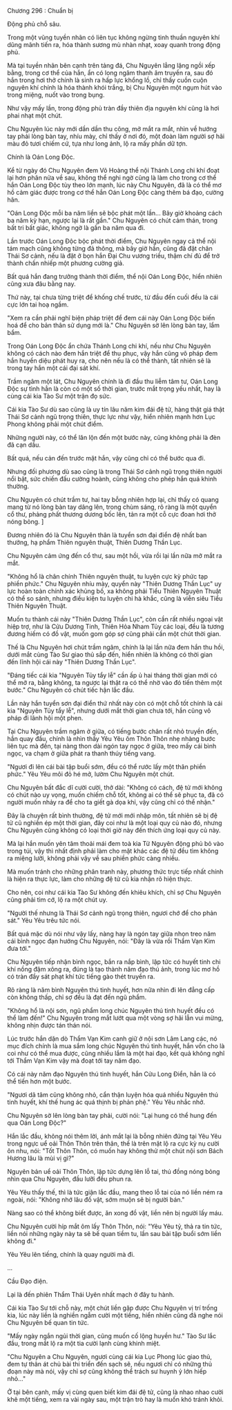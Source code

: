 




Chương 296 : Chuẩn bị


Động phủ chỗ sâu.

Trong một vũng tuyền nhãn có liên tục không ngừng tinh thuần nguyên khí dũng mãnh tiến ra, hóa thành sương mù nhàn nhạt, xoay quanh trong động phủ.

Mà tại tuyền nhãn bên cạnh trên tảng đá, Chu Nguyên lẳng lặng ngồi xếp bằng, trong cơ thể của hắn, ẩn có long ngâm thanh âm truyền ra, sau đó hắn trong hơi thở chính là sinh ra hấp lực khổng lồ, chỉ thấy cuồn cuộn nguyên khí chính là hóa thành khói trắng, bị Chu Nguyên một ngụm hút vào trong miệng, nuốt vào trong bụng.

Như vậy mấy lần, trong động phủ tràn đầy thiên địa nguyên khí cũng là hơi phai nhạt một chút.

Chu Nguyên lúc này mới dần dần thu công, mở mắt ra mắt, nhìn về hướng tay phải lòng bàn tay, nhíu mày, chỉ thấy ở nơi đó, một đoàn làm người sợ hãi màu đỏ tươi chiếm cứ, tựa như long ảnh, lộ ra mấy phần dữ tợn.

Chính là Oán Long Độc.

Kể từ ngày đó Chu Nguyên đem Võ Hoàng thể nội Thánh Long chi khí đoạt lại hơn phân nửa về sau, không thể nghi ngờ cũng là làm cho trong cơ thể hắn Oán Long Độc tùy theo lớn mạnh, lúc này Chu Nguyên, đã là có thể mơ hồ cảm giác được trong cơ thể hắn Oán Long Độc càng thêm bá đạo, cường hãn.

"Oán Long Độc mỗi ba năm liền sẽ bộc phát một lần... Bây giờ khoảng cách ba năm kỳ hạn, ngược lại là rất gần." Chu Nguyên có chút cảm thán, trong bất tri bất giác, không ngờ là gần ba năm qua đi.

Lần trước Oán Long Độc bộc phát thời điểm, Chu Nguyên ngay cả thể nội tám mạch cũng không từng đả thông, mà bây giờ hắn, cũng đã đặt chân Thái Sơ cảnh, nếu là đặt ở bọn hắn Đại Chu vương triều, thậm chí đủ để trở thành chấn nhiếp một phương cường giả.

Bất quá hắn đang trưởng thành thời điểm, thể nội Oán Long Độc, hiển nhiên cũng xưa đâu bằng nay.

Thứ này, tại chưa từng triệt để khống chế trước, từ đầu đến cuối đều là cái cực lớn tai hoạ ngầm.

"Xem ra cần phải nghĩ biện pháp triệt để đem cái này Oán Long Độc biến hoá để cho bản thân sử dụng mới là." Chu Nguyên sờ lên lòng bàn tay, lẩm bẩm.

Trong Oán Long Độc ẩn chứa Thánh Long chi khí, nếu như Chu Nguyên không có cách nào đem hắn triệt để thu phục, vậy hắn cũng vô pháp đem hắn huyền diệu phát huy ra, cho nên nếu là có thể thành, tất nhiên sẽ là trong tay hắn một cái đại sát khí.

Trầm ngâm một lát, Chu Nguyên chính là đi đầu thu liễm tâm tư, Oán Long Độc sự tình hẳn là còn có một số thời gian, trước mắt trọng yếu nhất, hay là cùng cái kia Tào Sư một trận đọ sức.

Cái kia Tào Sư dù sao cũng là uy tín lâu năm kim đái đệ tử, hàng thật giá thật Thái Sơ cảnh ngũ trọng thiên, thực lực như vậy, hiển nhiên mạnh hơn Lục Phong không phải một chút điểm.

Những người này, có thể lăn lộn đến một bước này, cũng không phải là đèn đã cạn dầu.

Bất quá, nếu cản đến trước mặt hắn, vậy cũng chỉ có thể bước qua đi.

Nhưng đối phương dù sao cũng là trong Thái Sơ cảnh ngũ trọng thiên người nổi bật, sức chiến đấu cường hoành, cũng không cho phép hắn quá khinh thường.

Chu Nguyên có chút trầm tư, hai tay bỗng nhiên hợp lại, chỉ thấy có quang mang từ nó lòng bàn tay dâng lên, trong chùm sáng, rõ ràng là một quyển cổ thư, phảng phất thương dương bốc lên, tản ra một cỗ cực đoan hơi thở nóng bỏng. ]

Đương nhiên đó là Chu Nguyên thân là tuyển sơn đại điển đệ nhất ban thưởng, hạ phẩm Thiên nguyên thuật, Thiên Dương Thần Lục.

Chu Nguyên cảm ứng đến cổ thư, sau một hồi, vừa rồi lại lần nữa mở mắt ra mắt.

"Không hổ là chân chính Thiên nguyên thuật, tu luyện cực kỳ phức tạp phiền phức." Chu Nguyên nhíu mày, quyển này "Thiên Dương Thần Lục" uy lực hoàn toàn chính xác khủng bố, xa không phải Tiểu Thiên Nguyên Thuật có thể so sánh, nhưng điều kiện tu luyện chi hà khắc, cũng là viễn siêu Tiểu Thiên Nguyên Thuật.

Muốn tu thành cái này "Thiên Dương Thần Lục", còn cần rất nhiều ngoại vật hiệp trợ, như là Cửu Dương Tinh, Thiên Hỏa Nham Tủy các loại, đều là tương đương hiếm có đồ vật, muốn gom góp sợ cũng phải cần một chút thời gian.

Thế là Chu Nguyên hơi chút trầm ngâm, chính là lại lần nữa đem hắn thu hồi, dưới mắt cùng Tào Sư giao thủ sắp đến, hiển nhiên là không có thời gian đến lĩnh hội cái này "Thiên Dương Thần Lục".

"Đáng tiếc cái kia "Nguyên Tủy tẩy lễ" cần ấp ủ hai tháng thời gian mới có thể mở ra, bằng không, ta ngược lại thật ra có thể nhờ vào đó tiến thêm một bước." Chu Nguyên có chút tiếc hận lắc đầu.

Lần này hắn tuyển sơn đại điển thứ nhất này còn có một chỗ tốt chính là cái kia "Nguyên Tủy tẩy lễ", nhưng dưới mắt thời gian chưa tới, hắn cũng vô pháp đi lãnh hội một phen.

Tại Chu Nguyên trầm ngâm ở giữa, có tiếng bước chân rất nhỏ truyền đến, hắn quay đầu, chính là nhìn thấy Yêu Yêu ôm Thôn Thôn nhẹ nhàng bước liên tục mà đến, tại nàng thon dài ngón tay ngọc ở giữa, treo mấy cái bình ngọc, va chạm ở giữa phát ra thanh thúy tiếng vang.

"Ngươi đi lên cái bài tập buổi sớm, đều có thể rước lấy một thân phiền phức." Yêu Yêu môi đỏ hé mở, lườm Chu Nguyên một chút.

Chu Nguyên bất đắc dĩ cười cười, thở dài: "Không có cách, đệ tử mới không có chút nào uy vọng, muốn chiếm chỗ tốt, không ai có thể sẽ phục ta, đã có người muốn nhảy ra để cho ta giết gà dọa khỉ, vậy cũng chỉ có thể nhận."

Đây là chuyện rất bình thường, đệ tử mới mới nhập môn, tất nhiên sẽ bị đệ tử cũ nghiền ép một thời gian, đây coi như là một loại quy củ nào đó, nhưng Chu Nguyên cũng không có loại thời giờ này đến thích ứng loại quy củ này.

Mà lại hắn muốn yên tâm thoải mái đem toà kia Tử Nguyên động phủ bỏ vào trong túi, vậy thì nhất định phải làm cho mặt khác các đệ tử đều tìm không ra miệng lưỡi, không phải vậy về sau phiền phức càng nhiều.

Mà muốn tránh cho những phân tranh này, phương thức trực tiếp nhất chính là hiện ra thực lực, làm cho những đệ tử cũ kia nhận rõ hiện thực.

Cho nên, coi như cái kia Tào Sư không đến khiêu khích, chỉ sợ Chu Nguyên cũng phải tìm cớ, lộ ra một chút uy.

"Người thế nhưng là Thái Sơ cảnh ngũ trọng thiên, ngươi chớ để cho phản sát." Yêu Yêu trêu tức nói.

Bất quá mặc dù nói như vậy lấy, nàng hay là ngón tay giữa nhọn treo năm cái bình ngọc đạn hướng Chu Nguyên, nói: "Đây là vừa rồi Thẩm Vạn Kim đưa tới."

Chu Nguyên tiếp nhận bình ngọc, bắn ra nắp bình, lập tức có huyết tinh chi khí nồng đậm xông ra, đúng là tạo thành năm đạo thú ảnh, trong lúc mơ hồ có tràn đầy sát phạt khí tức tiếng gào thét truyền ra.

Rõ ràng là năm bình Nguyên thú tinh huyết, hơn nữa nhìn đi lên đẳng cấp còn không thấp, chỉ sợ đều là đạt đến ngũ phẩm.

"Không hổ là nội sơn, ngũ phẩm long chúc Nguyên thú tinh huyết đều có thể làm đến!" Chu Nguyên trong mắt lướt qua một vòng sợ hãi lẫn vui mừng, không nhịn được tán thán nói.

Lúc trước hắn dặn dò Thẩm Vạn Kim canh giữ ở nội sơn Lâm Lang các, nó mục đích chính là mua sắm long chúc Nguyên thú tinh huyết, hắn vốn cho là coi như có thể mua được, cũng nhiều lắm là một hai đạo, kết quả không nghĩ tới Thẩm Vạn Kim vậy mà đoạt tới tay năm đạo.

Có cái này năm đạo Nguyên thú tinh huyết, hắn Cửu Long Điển, hẳn là có thể tiến hơn một bước.

"Ngươi dã tâm cũng không nhỏ, cẩn thận luyện hóa quá nhiều Nguyên thú tinh huyết, khí thế hung ác quá thịnh bị phản phệ." Yêu Yêu nhắc nhở.

Chu Nguyên sờ lên lòng bàn tay phải, cười nói: "Lại hung có thể hung đến qua Oán Long Độc?"

Hắn lắc đầu, không nói thêm lời, ánh mắt lại là bỗng nhiên đứng tại Yêu Yêu trong ngực uể oải Thôn Thôn trên thân, thế là trên mặt lộ ra cực kỳ nụ cười ôn nhu, nói: "Tốt Thôn Thôn, có muốn hay không thử một chút nội sơn Bách Hương lâu là mùi vị gì?"

Nguyên bản uể oải Thôn Thôn, lập tức dựng lên lỗ tai, thú đồng nóng bỏng nhìn qua Chu Nguyên, đầu lưỡi đều phun ra.

Yêu Yêu thấy thế, thì là tức giận lắc đầu, mang theo lỗ tai của nó liền ném ra ngoài, nói: "Không nhớ lâu đồ vật, sớm muộn sẽ bị người bán."

Nàng sao có thể không biết được, ăn xong đồ vật, liền nên bị người lấy máu.

Chu Nguyên cười híp mắt ôm lấy Thôn Thôn, nói: "Yêu Yêu tỷ, thả ra tin tức, liền nói những ngày này ta sẽ bế quan tiềm tu, lần sau bài tập buổi sớm liền không đi."

Yêu Yêu lên tiếng, chính là quay người mà đi.

...

Cầu Đạo điện.

Lại là đến phiên Thẩm Thái Uyên nhất mạch ở đây tu hành.

Cái kia Tào Sư tới chỗ này, một chút liền gặp được Chu Nguyên vị trí trống kia, lúc này liền là nghiền ngẫm cười một tiếng, hiển nhiên cũng đã nghe nói Chu Nguyên bế quan tin tức.

"Mấy ngày ngắn ngủi thời gian, cũng muốn cố lộng huyền hư." Tào Sư lắc đầu, trong mắt lộ ra một tia cười lạnh cùng khinh miệt.

"Chu Nguyên a Chu Nguyên, ngươi cùng cái kia Lục Phong lúc giao thủ, đem tự thân át chủ bài thi triển đến sạch sẽ, nếu ngươi chỉ có những thủ đoạn này mà nói, vậy chỉ sợ cũng không thể trách sư huynh ỷ lớn hiếp nhỏ..."

Ở tại bên cạnh, mấy vị cùng quen biết kim đái đệ tử, cũng là nhao nhao cười khẽ một tiếng, xem ra vài ngày sau, một trận trò hay là muốn khó tránh khỏi.





